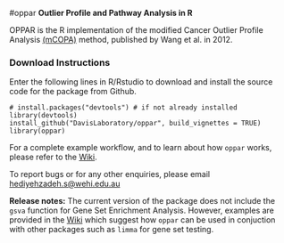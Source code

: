 #oppar
**Outlier Profile and Pathway Analysis in R**

OPPAR is the R implementation of the modified Cancer Outlier Profile Analysis [(mCOPA)](http://jclinbioinformatics.biomedcentral.com/articles/10.1186/2043-9113-2-22) method, published by Wang et al. in 2012.


### Download Instructions

Enter the following lines in R/Rstudio to download and install the source code for the package from Github.
```{r}
# install.packages("devtools") # if not already installed
library(devtools)
install_github("DavisLaboratory/oppar", build_vignettes = TRUE)
library(oppar)
```


For a complete example workflow, and to learn about how `oppar` works, please refer to the [Wiki](https://github.com/DavisLaboratory/oppar/wiki).

To report bugs or for any other enquiries, please email hediyehzadeh.s@wehi.edu.au

**Release notes:**
The current version of the package does not include the `gsva` function for Gene Set Enrichment Analysis. However, examples are provided in the [Wiki](https://github.com/DavisLaboratory/oppar/wiki) which suggest how `oppar` can be used in conjuction with other packages such as `limma` for gene set testing.

